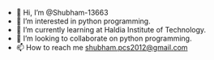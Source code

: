 - 👋 Hi, I’m @Shubham-13663
- 👀 I’m interested in python programming.
- 🌱 I’m currently learning at Haldia Institute of Technology.
- 💞️ I’m looking to collaborate on python programming.
- 📫 How to reach me shubham.pcs2012@gmail.com

<!---
Shubham-13663/Shubham-13663 is a ✨ special ✨ repository because its `README.md` (this file) appears on your GitHub profile.
You can click the Preview link to take a look at your changes.
--->
